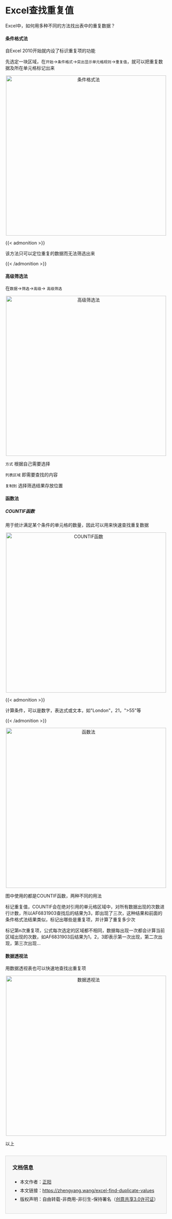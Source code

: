 # Excel查找重复值




Excel中，如何用多种不同的方法找出表中的重复数据？

<!--more-->

#### 条件格式法

自Excel 2010开始就内设了标识重复项的功能

先选定一块区域，在`开始`→`条件格式`→`突出显示单元格规则`→`重复值`，就可以把重复数据及所在单元格标记出来

<center>
    <img class="jf-image-shadow" src="/images/gif/excel-find-duplicate-values1.gif" title="条件格式法" width="500px" />
</center>

{{< admonition >}}

该方法只可以定位重复的数据而无法筛选出来

{{< /admonition >}}

#### 高级筛选法

在`数据`→`筛选`→`高级`→ `高级筛选`

<center>
    <img class="jf-image-shadow" src="/images/gif/excel-find-duplicate-values2.gif" title="高级筛选法" width="500px" />
</center>

`方式` 根据自己需要选择

`列表区域` 即需要查找的内容

`复制到` 选择筛选结果存放位置

#### 函数法

##### COUNTIF函数

用于统计满足某个条件的单元格的数量，因此可以用来快速查找重复数据

<center>
    <img class="jf-image-shadow" src="/images/still-image/excel-find-duplicate-values-countif.jpg" title="COUNTIF函数" width="500px" />
</center>

{{< admonition >}}

计算条件，可以是数字，表达式或文本，如"London"，21，">55"等

{{< /admonition >}}

<center>
    <img class="jf-image-shadow" src="/images/gif/excel-find-duplicate-values3.gif" title="函数法" width="500px" />
</center>

图中使用的都是COUNTIF函数，两种不同的用法

标记重复值，COUNTIF会在绝对引用的单元格区域中，对所有数据出现的次数进行计数，所以AF6831903查找后的结果为3，即出现了三次，这种结果和前面的条件格式法结果类似，标记出哪些是重复项，并计算了重复多少次

标记第n次重复项，公式每次选定的区域都不相同，数据每出现一次都会计算当前区域出现的次数，如AF6831903后结果为1，2，3即表示第一次出现，第二次出现，第三次出现...

#### 数据透视法

用数据透视表也可以快速地查找出重复项

<center>
    <img class="jf-image-shadow" src="/images/gif/excel-find-duplicate-values4.gif" title="数据透视法" width="500px" />
</center>


以上



<div style="margin-top:2em;padding:0 1.5em;border:1px solid #d3d3d3;background-color:#f7f7f7">
    <h3>文档信息</h3>
    <ul style="padding-bottom:1.5em;">
        <li style="padding-top:0.5em;">本文作者：<a href="https://zhengyang.wang/" target="_blank">正阳</a></li>
        <li style="padding-top:0.5em;">本文链接：<a href="https://zhengyang.wang/excel-find-duplicate-values/" target="_blank">https://zhengyang.wang/excel-find-duplicate-values</a></li>
        <li style="padding-top:0.5em;">版权声明：自由转载-非商用-非衍生-保持署名（<a href="http://creativecommons.org/licenses/by-nc-nd/3.0/deed.zh" target="_blank">创意共享3.0许可证</a>）</li>
    </ul>
</div>
